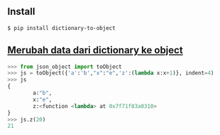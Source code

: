 ## Install
```bash
$ pip install dictionary-to-object
```
## <u> Merubah data dari dictionary ke object</u>
```python
>>> from json_object import toObject
>>> js = toObject({'a':'b',"x":"e",'z':(lambda x:x+1)}, indent=4)
>>> js
{
        a:"b",
        x:"e",
        z:<function <lambda> at 0x7f71f83a0310>
}
>>> js.z(20)
21
```